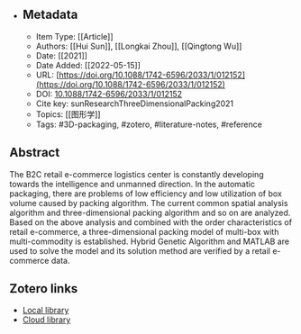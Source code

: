 - ## Metadata
  
  * Item Type: [[Article]]
  * Authors: [[Hui Sun]], [[Longkai Zhou]], [[Qingtong Wu]]
  * Date: [[2021]]
  * Date Added: [[2022-05-15]]
  * URL: [https://doi.org/10.1088/1742-6596/2033/1/012152](https://doi.org/10.1088/1742-6596/2033/1/012152)
  * DOI: [10.1088/1742-6596/2033/1/012152](https://doi.org/10.1088/1742-6596/2033/1/012152)
  * Cite key: sunResearchThreeDimensionalPacking2021
  * Topics: [[图形学]]
  * Tags: #3D-packaging, #zotero, #literature-notes, #reference
## Abstract

The B2C retail e-commerce logistics center is constantly developing towards the intelligence and unmanned direction. In the automatic packaging, there are problems of low efficiency and low utilization of box volume caused by packing algorithm. The current common spatial analysis algorithm and three-dimensional packing algorithm and so on are analyzed. Based on the above analysis and combined with the order characteristics of retail e-commerce, a three-dimensional packing model of multi-box with multi-commodity is established. Hybrid Genetic Algorithm and MATLAB are used to solve the model and its solution method are verified by a retail e-commerce data.
##  Zotero links
* [Local library](zotero://select/items/1_49GX675Z)
* [Cloud library](http://zotero.org/users/8989203/items/49GX675Z)